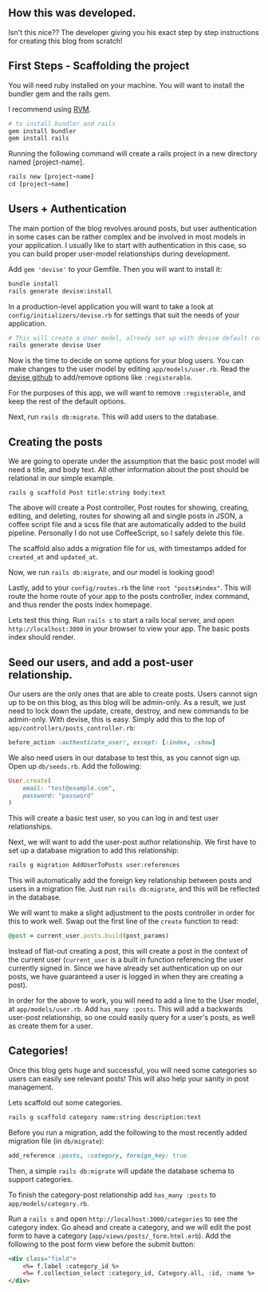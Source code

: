 ## How this was developed.

Isn't this nice?? The developer giving you his exact step by step instructions for creating this blog from scratch!

## First Steps - Scaffolding the project

You will need ruby installed on your machine.  You will want to install the bundler gem and the rails gem.

I recommend using [RVM](https://rvm.io/).

```bash
# to install bundler and rails
gem install bundler
gem install rails
```

Running the following command will create a rails project in a new directory named [project-name].

```ruby
rails new [project-name]
cd [project-name]
```

## Users + Authentication

The main portion of the blog revolves around posts, but user authentication in some cases can be rather complex and be involved in most models in your application.  I usually like to start with authentication in this case, so you can build proper user-model relationships during development.

Add `gem 'devise'` to your Gemfile.  Then you will want to install it:

```bash
bundle install
rails generate devise:install
```

In a production-level application you will want to take a look at `config/initializers/devise.rb` for settings that suit the needs of your application.

```bash
# This will create a User model, already set up with devise default routes.
rails generate devise User
```

Now is the time to decide on some options for your blog users.  You can make changes to the user model by editing `app/models/user.rb`.  Read the [devise github](https://github.com/plataformatec/devise) to add/remove options like `:registerable`.

For the purposes of this app, we will want to remove `:registerable`, and keep the rest of the default options.

Next, run `rails db:migrate`.  This will add users to the database.

## Creating the posts

We are going to operate under the assumption that the basic post model will need a title, and body text.  All other information about the post should be relational in our simple example.

```
rails g scaffold Post title:string body:text
```

The above will create a Post controller, Post routes for showing, creating, editing, and deleting, routes for showing all and single posts in JSON, a coffee script file and a scss file that are automatically added to the build pipeline.  Personally I do not use CoffeeScript, so I safely delete this file.

The scaffold also adds a migration file for us, with timestamps added for `created_at` and `updated_at`.

Now, we run `rails db:migrate`, and our model is looking good!

Lastly, add to your `config/routes.rb` the line `root "posts#index"`.  This will route the home route of your app to the posts controller, index command, and thus render the posts index homepage.

Lets test this thing.  Run `rails s` to start a rails local server, and open `http://localhost:3000` in your browser to view your app.  The basic posts index should render.

## Seed our users, and add a post-user relationship.

Our users are the only ones that are able to create posts.  Users cannot sign up to be on this blog, as this blog will be admin-only.  As a result, we just need to lock down the update, create, destroy, and new commands to be admin-only.  With devise, this is easy.  Simply add this to the top of  `app/controllers/posts_controller.rb`:

```ruby
before_action :authenticate_user!, except: [:index, :show]
```

We also need users in our database to test this, as you cannot sign up.  Open up `db/seeds.rb`.  Add the following:

```ruby
User.create(
    email: "test@example.com",
    password: "password"
)
```

This will create a basic test user, so you can log in and test user relationships.

Next, we will want to add the user-post author relationship.  We first have to set up a database migration to add this relationship:

```bash
rails g migration AddUserToPosts user:references
```

This will automatically add the foreign key relationship between posts and users in a migration file.  Just run `rails db:migrate`, and this will be reflected in the database.

We will want to make a slight adjustment to the posts controller in order for this to work well.  Swap out the first line of the `create` function to read:

```ruby
@post = current_user.posts.build(post_params)
```

Instead of flat-out creating a post, this will create a post in the context of the current user (`current_user` is a built in function referencing the user currently signed in.  Since we have already set authentication up on our posts, we have guaranteed a user is logged in when they are creating a post).

In order for the above to work, you will need to add a line to the User model, at `app/models/user.rb`.  Add `has_many :posts`.  This will add a backwards user-post relationship, so one could easily query for a user's posts, as well as create them for a user.

## Categories!

Once this blog gets huge and successful, you will need some categories so users can easily see relevant posts!  This will also help your sanity in post management.

Lets scaffold out some categories.

```bash
rails g scaffold category name:string description:text
```

Before you run a migration, add the following to the most recently added migration file (in `db/migrate`):

```ruby
add_reference :posts, :category, foreign_key: true
```

Then, a simple `rails db:migrate` will update the database schema to support categories.

To finish the category-post relationship add `has_many :posts` to `app/models/category.rb`.

Run a `rails s` and open `http://localhost:3000/categories` to see the category index.  Go ahead and create a category, and we will edit the post form to have a category (`app/views/posts/_form.html.erb`).  Add the following to the post form view before the submit button:

```html
<div class="field">
    <%= f.label :category_id %>
    <%= f.collection_select :category_id, Category.all, :id, :name %>
</div>
```


